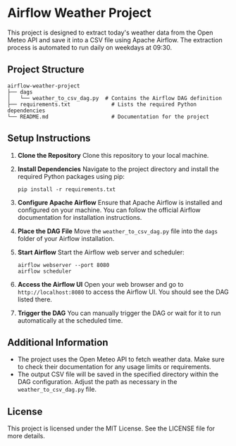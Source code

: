 # Airflow Weather Project

This project is designed to extract today's weather data from the Open Meteo API and save it into a CSV file using Apache Airflow. The extraction process is automated to run daily on weekdays at 09:30.

## Project Structure

```
airflow-weather-project
├── dags
│   └── weather_to_csv_dag.py  # Contains the Airflow DAG definition
├── requirements.txt             # Lists the required Python dependencies
└── README.md                    # Documentation for the project
```

## Setup Instructions

1. **Clone the Repository**
   Clone this repository to your local machine.

2. **Install Dependencies**
   Navigate to the project directory and install the required Python packages using pip:
   ```
   pip install -r requirements.txt
   ```

3. **Configure Apache Airflow**
   Ensure that Apache Airflow is installed and configured on your machine. You can follow the official Airflow documentation for installation instructions.

4. **Place the DAG File**
   Move the `weather_to_csv_dag.py` file into the `dags` folder of your Airflow installation.

5. **Start Airflow**
   Start the Airflow web server and scheduler:
   ```
   airflow webserver --port 8080
   airflow scheduler
   ```

6. **Access the Airflow UI**
   Open your web browser and go to `http://localhost:8080` to access the Airflow UI. You should see the DAG listed there.

7. **Trigger the DAG**
   You can manually trigger the DAG or wait for it to run automatically at the scheduled time.

## Additional Information

- The project uses the Open Meteo API to fetch weather data. Make sure to check their documentation for any usage limits or requirements.
- The output CSV file will be saved in the specified directory within the DAG configuration. Adjust the path as necessary in the `weather_to_csv_dag.py` file.

## License

This project is licensed under the MIT License. See the LICENSE file for more details.